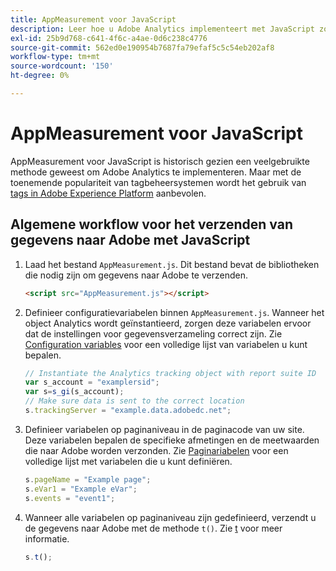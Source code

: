 ```yaml
---
title: AppMeasurement voor JavaScript
description: Leer hoe u Adobe Analytics implementeert met JavaScript zonder een tagbeheersysteem.
exl-id: 25b9d768-c641-4f6c-a4ae-0d6c238c4776
source-git-commit: 562ed0e190954b7687fa79efaf5c5c54eb202af8
workflow-type: tm+mt
source-wordcount: '150'
ht-degree: 0%

---
```


# AppMeasurement voor JavaScript

AppMeasurement voor JavaScript is historisch gezien een veelgebruikte methode geweest om Adobe Analytics te implementeren. Maar met de toenemende populariteit van tagbeheersystemen wordt het gebruik van [tags in Adobe Experience Platform](../launch/overview.md) aanbevolen.

## Algemene workflow voor het verzenden van gegevens naar Adobe met JavaScript

1. Laad het bestand `AppMeasurement.js`. Dit bestand bevat de bibliotheken die nodig zijn om gegevens naar Adobe te verzenden.

   ```html
   <script src="AppMeasurement.js"></script>
   ```

2. Definieer configuratievariabelen binnen `AppMeasurement.js`. Wanneer het object Analytics wordt geïnstantieerd, zorgen deze variabelen ervoor dat de instellingen voor gegevensverzameling correct zijn. Zie [Configuration variables](../vars/config-vars/configuration-variables.md) voor een volledige lijst van variabelen u kunt bepalen.

   ```js
   // Instantiate the Analytics tracking object with report suite ID
   var s_account = "examplersid";
   var s=s_gi(s_account);
   // Make sure data is sent to the correct location
   s.trackingServer = "example.data.adobedc.net";
   ```

3. Definieer variabelen op paginaniveau in de paginacode van uw site. Deze variabelen bepalen de specifieke afmetingen en de meetwaarden die naar Adobe worden verzonden. Zie [Paginariabelen](../vars/page-vars/page-variables.md) voor een volledige lijst met variabelen die u kunt definiëren.

   ```js
   s.pageName = "Example page";
   s.eVar1 = "Example eVar";
   s.events = "event1";
   ```

4. Wanneer alle variabelen op paginaniveau zijn gedefinieerd, verzendt u de gegevens naar Adobe met de methode `t()`. Zie [t](../vars/functions/t-method.md) voor meer informatie.

   ```js
   s.t();
   ```
